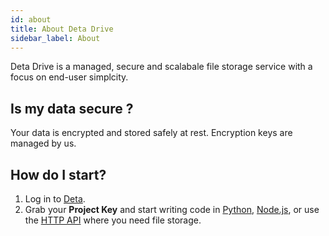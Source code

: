 ```yaml
---
id: about
title: About Deta Drive
sidebar_label: About
---
```


Deta Drive is a managed, secure and scalabale file storage service with a focus on end-user simplcity.

## Is my data secure ? 

Your data is encrypted and stored safely at rest. Encryption keys are managed by us. 

## How do I start? 

1. Log in to [Deta](https://web.deta.sh).
2. Grab your **Project Key** and start writing code in [Python](sdk.md), [Node.js](sdk.md), or use the [HTTP API](HTTP.md) where you need file storage.